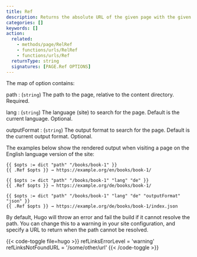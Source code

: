 ```yaml
---
title: Ref
description: Returns the absolute URL of the given page with the given path, language, and output format.
categories: []
keywords: []
action:
  related:
    - methods/page/RelRef
    - functions/urls/RelRef
    - functions/urls/Ref
  returnType: string
  signatures: [PAGE.Ref OPTIONS]
---
```


The map of option contains:

path
: (`string`) The path to the page, relative to the content directory. Required.

lang
: (`string`) The language (site) to search for the page. Default is the current language. Optional.

outputFormat
: (`string`) The output format to search for the page. Default is the current output format. Optional.

The examples below show the rendered output when visiting a page on the English language version of the site:

```go-html-template
{{ $opts := dict "path" "/books/book-1" }}
{{ .Ref $opts }} → https://example.org/en/books/book-1/

{{ $opts := dict "path" "/books/book-1" "lang" "de" }}
{{ .Ref $opts }} → https://example.org/de/books/book-1/

{{ $opts := dict "path" "/books/book-1" "lang" "de" "outputFormat" "json" }}
{{ .Ref $opts }} → https://example.org/de/books/book-1/index.json
```

By default, Hugo will throw an error and fail the build if it cannot resolve the path. You can change this to a warning in your site configuration, and specify a URL to return when the path cannot be resolved.

{{< code-toggle file=hugo >}}
refLinksErrorLevel = 'warning'
refLinksNotFoundURL = '/some/other/url'
{{< /code-toggle >}}
